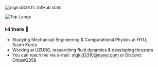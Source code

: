 ![mgkid3310's GitHub stats](https://github-readme-stats.vercel.app/api?username=mgkid3310&count_private=true&theme=nord&show_icons=true&hide=contribs)  
  
![Top Langs](https://github-readme-stats.vercel.app/api/top-langs/?username=mgkid3310&layout=compact&theme=nord&hide=jupyter%20notebook)

### Hi there 👋
- Studying Mechanical Engineering & Computational Physics at HYU, South Korea  
- Working at UZURO, researching fluid dynamics & developing thrusters  
- You can reach me via e-mail: mgkid3310@naver.com or Discord: Orbis#2358

<!--
**mgkid3310/mgkid3310** is a ✨ _special_ ✨ repository because its `README.md` (this file) appears on your GitHub profile.

Here are some ideas to get you started:

- 🔭 I’m currently working on ...
- 🌱 I’m currently learning ...
- 👯 I’m looking to collaborate on ...
- 🤔 I’m looking for help with ...
- 💬 Ask me about ...
- 📫 How to reach me: ...
- 😄 Pronouns: ...
- ⚡ Fun fact: ...
-->
